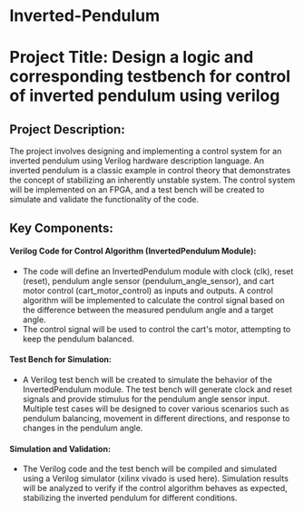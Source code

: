 # Inverted-Pendulum

# Project Title: Design a logic and corresponding testbench for control of inverted pendulum using verilog

## Project Description:
The project involves designing and implementing a control system for an inverted pendulum using Verilog hardware description language. An inverted pendulum is a classic example in control theory that demonstrates the concept of stabilizing an inherently unstable system. The control system will be implemented on an FPGA, and a test bench will be created to simulate and validate the functionality of the code.

## Key Components:

#### Verilog Code for Control Algorithm (InvertedPendulum Module):

- The code will define an InvertedPendulum module with clock (clk), reset (reset), pendulum angle sensor (pendulum_angle_sensor), and cart motor control (cart_motor_control) as inputs and outputs.
A control algorithm will be implemented to calculate the control signal based on the difference between the measured pendulum angle and a target angle.
- The control signal will be used to control the cart's motor, attempting to keep the pendulum balanced.
 
#### Test Bench for Simulation:

- A Verilog test bench will be created to simulate the behavior of the InvertedPendulum module.
The test bench will generate clock and reset signals and provide stimulus for the pendulum angle sensor input.
Multiple test cases will be designed to cover various scenarios such as pendulum balancing, movement in different directions, and response to changes in the pendulum angle.

#### Simulation and Validation:

- The Verilog code and the test bench will be compiled and simulated using a Verilog simulator (xilinx vivado is used here).
Simulation results will be analyzed to verify if the control algorithm behaves as expected, stabilizing the inverted pendulum for different conditions.
